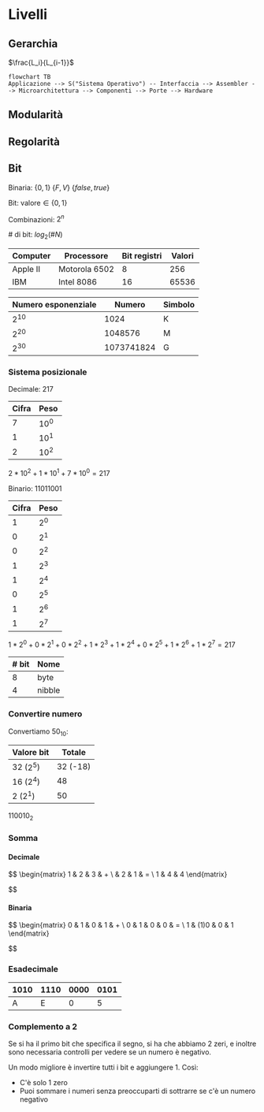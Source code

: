 # Livelli

## Gerarchia

$\frac{L_i}{L_{i-1}}$

```mermaid
flowchart TB
Applicazione --> S("Sistema Operativo") -- Interfaccia --> Assembler --> Microarchitettura --> Componenti --> Porte --> Hardware
```

## Modularità

## Regolarità

## Bit

Binaria: $\{0,1\} \; \{F,V\} \; \{false,true\}$

Bit: $\text{valore} \in \{0,1\}$

Combinazioni: $2^n$

\# di bit: $log_2(\#N)$

| Computer | Processore | Bit registri | Valori |
| --- | --- | --- | --- |
| Apple II | Motorola 6502 | 8   | 256 |
| IBM | Intel 8086 | 16  | 65536 |

| Numero esponenziale | Numero | Simbolo |
| --- | --- | --- |
| $2^{10}$ | 1024 | K   |
| $2^{20}$ | 1048576 | M   |
| $2^{30}$ | 1073741824 | G   |

### Sistema posizionale

Decimale: 217

| Cifra | Peso |
| --- | --- |
| 7   | $10^0$ |
| 1   | $10^1$ |
| 2   | $10^2$ |

$2*10^2+1*10^1+7*10^0=217$

Binario: 11011001

| Cifra | Peso |
| --- | --- |
| 1   | $2^0$ |
| 0   | $2^1$ |
| 0   | $2^2$ |
| 1   | $2^3$ |
| 1   | $2^4$ |
| 0   | $2^5$ |
| 1   | $2^6$ |
| 1   | $2^7$ |

$1*2^0+0*2^1+0*2^2+1*2^3+1*2^4+0*2^5+1*2^6+1*2^7=217$

| \# bit | Nome |
| --- | --- |
| 8   | byte |
| 4   | nibble |

### Convertire numero

Convertiamo $50_{10}$:

| Valore bit | Totale |
| --- | --- |
| 32 ($2^5$) | 32 (-18) |
| 16 ($2^4$) | 48  |
| 2 ($2^1$) | 50  |

$110010_2$

### Somma

#### Decimale

$$
\begin{matrix}
1 & 2 & 3 & + \\
  & 2 & 1 & = \\
1 & 4 & 4
\end{matrix}

$$

#### Binaria

$$
\begin{matrix}
0 & 1 & 0 & 1 & + \\
0 & 1 & 0 & 0 & = \\
1 & (1)0 & 0 & 1
\end{matrix}

$$

### Esadecimale

| 1010 | 1110 | 0000 | 0101 |
| --- | --- | --- | --- |
| A   | E   | 0   | 5   |

### Complemento a 2

Se si ha il primo bit che specifica il segno, si ha che abbiamo 2 zeri, e inoltre sono necessaria controlli per vedere se un numero è negativo.

Un modo migliore è invertire tutti i bit e aggiungere 1. Così:

- C'è solo 1 zero
- Puoi sommare i numeri senza preoccuparti di sottrarre se c'è un numero negativo
